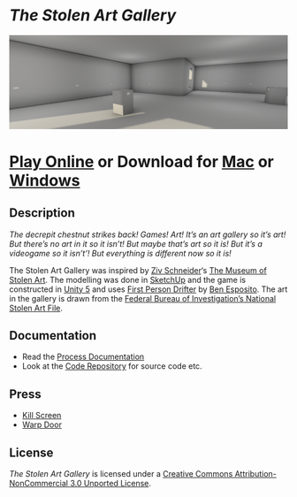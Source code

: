 # *The Stolen Art Gallery*

![](images/the-stolen-art-gallery-banner.png)

# [Play Online](https://www.pippinbarr.com/the-stolen-art-gallery/webgl/) or Download for [Mac](https://github.com/pippinbarr/the-stolen-art-gallery/releases/tag/mac) or [Windows](https://github.com/pippinbarr/the-stolen-art-gallery/releases/tag/windows)

## Description
*The decrepit chestnut strikes back! Games! Art! It’s an art gallery so it’s art! But there’s no art in it so it isn’t! But maybe that’s art so it is! But it’s a videogame so it isn’t’! But everything is different now so it is!*

The Stolen Art Gallery was inspired by [Ziv Schneider](http://www.zivschneider.com/)&#8216;s [The Museum of Stolen Art](http://zivschneider.com/The-Museum-of-Stolen-Art). The modelling was done in [SketchUp](http://www.sketchup.com/) and the game is constructed in [Unity 5](http://unity3d.com/) and uses [First Person Drifter](http://torahhorse.com/first-person-drifter-controller-for-unity3d) by [Ben Esposito](http://torahhorse.com/). The art in the gallery is drawn from the [Federal Bureau of Investigation&#8217;s National Stolen Art File](http://www.fbi.gov/about-us/investigate/vc_majorthefts/arttheft/NSAF).

## Documentation
* Read the [Process Documentation](../process)
* Look at the [Code Repository](https://github.com/pippinbarr/the-stolen-art-gallery) for source code etc.

## Press
* [Kill Screen](http://killscreendaily.com/articles/pippin-barr-virtual-art-gallery-contains-no-art-but-lots-questions/)
* [Warp Door](http://wip.warpdoor.com/2015/05/15/the-stolen-art-gallery-pippin-barr/)

## License
*The Stolen Art Gallery* is licensed under a [Creative Commons Attribution-NonCommercial 3.0 Unported License](http://creativecommons.org/licenses/by-nc/3.0/).
